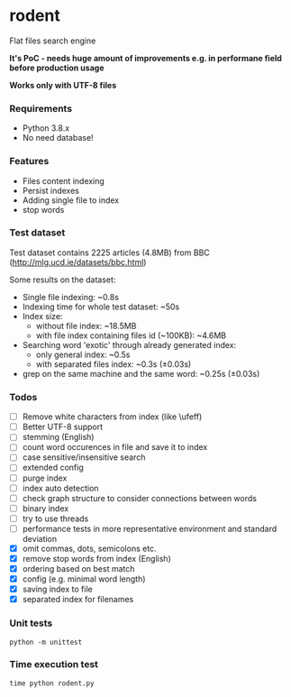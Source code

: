 # rodent

Flat files search engine

**It's PoC - needs huge amount of improvements e.g. in performane field before production usage**

**Works only with UTF-8 files**

### Requirements

- Python 3.8.x
- No need database!

### Features

- Files content indexing
- Persist indexes
- Adding single file to index
- stop words

### Test dataset

Test dataset contains 2225 articles (4.8MB) from BBC (http://mlg.ucd.ie/datasets/bbc.html)

Some results on the dataset:

- Single file indexing: \~0.8s
- Indexing time for whole test dataset: \~50s
- Index size:
  - without file index: \~18.5MB
  - with file index containing files id (\~100KB): \~4.6MB
- Searching word 'exotic' through already generated index:
  - only general index: \~0.5s
  - with separated files index: \~0.3s (±0.03s)
- grep on the same machine and the same word: \~0.25s (±0.03s)

### Todos


- [ ] Remove white characters from index (like \ufeff)
- [ ] Better UTF-8 support
- [ ] stemming (English)
- [ ] count word occurences in file and save it to index
- [ ] case sensitive/insensitive search
- [ ] extended config
- [ ] purge index
- [ ] index auto detection
- [ ] check graph structure to consider connections between words
- [ ] binary index
- [ ] try to use threads
- [ ] performance tests in more representative environment and standard deviation
- [x] omit commas, dots, semicolons etc.
- [x] remove stop words from index (English)
- [x] ordering based on best match
- [x] config (e.g. minimal word length)
- [x] saving index to file
- [x] separated index for filenames

### Unit tests

```
python -m unittest
```

### Time execution test

```
time python rodent.py
```